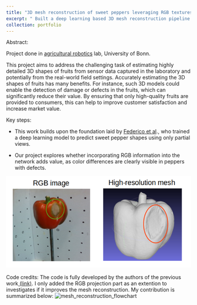 ```yaml
---
title: "3D mesh reconstruction of sweet peppers leveraging RGB textures"
excerpt: " Built a deep learning based 3D mesh reconstruction pipeline that uses color information in addition to point cloud to reconstruct meshes  <br/><img src='/images/mesh_reconstruction.png'>"
collection: portfolio
---
```

Abstract:

Project done in [agricultural robotics](https://agrobotics.uni-bonn.de/) lab, University of Bonn.

This project aims to address the challenging task of estimating highly detailed 3D shapes of fruits from sensor data captured in the laboratory and potentially
from the real-world field settings. Accurately estimating the 3D shapes of fruits has many benefits. For instance, such 3D models could enable the detection of damage or defects in the fruits, which can significantly reduce their value. By ensuring that only high-quality fruits are provided to consumers, this can help to improve customer
satisfaction and increase market value.

Key steps:

- This work builds upon the foundation laid by [Federico et al](https://www.ipb.uni-bonn.de/wp-content/papercite-data/pdf/magistri2024icra.pdf)., who trained a deep learning model to predict sweet pepper shapes using only partial views.

* Our project explores whether incorporating RGB information into the network adds value, as color differences are clearly visible in peppers with defects.

![pepper_mesh](/images/mesh_reconstruction.png)

Code credits:
The code is fully developed by the authors of the previous work[ (link)](https://github.com/PRBonn/TCoRe). I only added the RGB projection part as an extention to investigates if it improves the mesh reconstruction. My contribution is summarized below:
![mesh_reconstruction_flowchart](\images\reconstruction_flowchat.png)
